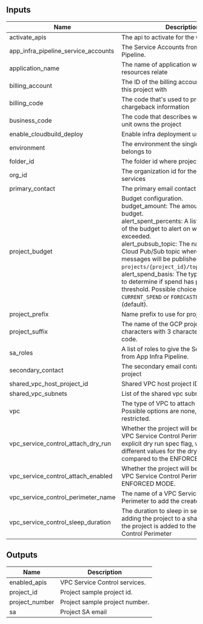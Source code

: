 <!-- BEGINNING OF PRE-COMMIT-TERRAFORM DOCS HOOK -->
## Inputs

| Name | Description | Type | Default | Required |
|------|-------------|------|---------|:--------:|
| activate\_apis | The api to activate for the GCP project | `list(string)` | `[]` | no |
| app\_infra\_pipeline\_service\_accounts | The Service Accounts from App Infra Pipeline. | `map(string)` | `{}` | no |
| application\_name | The name of application where GCP resources relate | `string` | n/a | yes |
| billing\_account | The ID of the billing account to associated this project with | `string` | n/a | yes |
| billing\_code | The code that's used to provide chargeback information | `string` | n/a | yes |
| business\_code | The code that describes which business unit owns the project | `string` | `"shared"` | no |
| enable\_cloudbuild\_deploy | Enable infra deployment using Cloud Build | `bool` | `false` | no |
| environment | The environment the single project belongs to | `string` | n/a | yes |
| folder\_id | The folder id where project will be created | `string` | n/a | yes |
| org\_id | The organization id for the associated services | `string` | n/a | yes |
| primary\_contact | The primary email contact for the project | `string` | n/a | yes |
| project\_budget | Budget configuration.<br>  budget\_amount: The amount to use as the budget.<br>  alert\_spent\_percents: A list of percentages of the budget to alert on when threshold is exceeded.<br>  alert\_pubsub\_topic: The name of the Cloud Pub/Sub topic where budget related messages will be published, in the form of `projects/{project_id}/topics/{topic_id}`.<br>  alert\_spend\_basis: The type of basis used to determine if spend has passed the threshold. Possible choices are `CURRENT_SPEND` or `FORECASTED_SPEND` (default). | <pre>object({<br>    budget_amount        = optional(number, 1000)<br>    alert_spent_percents = optional(list(number), [1.2])<br>    alert_pubsub_topic   = optional(string, null)<br>    alert_spend_basis    = optional(string, "FORECASTED_SPEND")<br>  })</pre> | `{}` | no |
| project\_prefix | Name prefix to use for projects created. | `string` | `"prj"` | no |
| project\_suffix | The name of the GCP project. Max 16 characters with 3 character business unit code. | `string` | n/a | yes |
| sa\_roles | A list of roles to give the Service Account from App Infra Pipeline. | `map(list(string))` | `{}` | no |
| secondary\_contact | The secondary email contact for the project | `string` | `""` | no |
| shared\_vpc\_host\_project\_id | Shared VPC host project ID | `string` | `""` | no |
| shared\_vpc\_subnets | List of the shared vpc subnets self links. | `list(string)` | `[]` | no |
| vpc | The type of VPC to attach the project to. Possible options are none, base, or restricted. | `string` | `"none"` | no |
| vpc\_service\_control\_attach\_dry\_run | Whether the project will be attached to a VPC Service Control Perimeter with an explicit dry run spec flag, which may use different values for the dry run perimeter compared to the ENFORCED perimeter. | `bool` | n/a | yes |
| vpc\_service\_control\_attach\_enabled | Whether the project will be attached to a VPC Service Control Perimeter in ENFORCED MODE. | `bool` | n/a | yes |
| vpc\_service\_control\_perimeter\_name | The name of a VPC Service Control Perimeter to add the created project to | `string` | `null` | no |
| vpc\_service\_control\_sleep\_duration | The duration to sleep in seconds before adding the project to a shared VPC after the project is added to the VPC Service Control Perimeter | `string` | `"5s"` | no |

## Outputs

| Name | Description |
|------|-------------|
| enabled\_apis | VPC Service Control services. |
| project\_id | Project sample project id. |
| project\_number | Project sample project number. |
| sa | Project SA email |

<!-- END OF PRE-COMMIT-TERRAFORM DOCS HOOK -->

